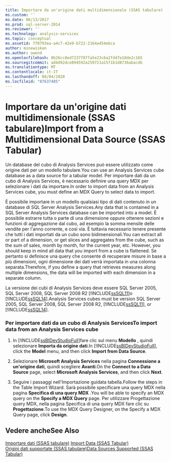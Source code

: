 ```yaml
---
title: Importare da un'origine dati multidimensionale (SSAS tabulare) | Microsoft Docs
ms.custom: ''
ms.date: 06/13/2017
ms.prod: sql-server-2014
ms.reviewer: ''
ms.technology: analysis-services
ms.topic: conceptual
ms.assetid: 7f0793ea-a4c7-42e9-b722-2164a454ebca
author: minewiskan
ms.author: owend
ms.openlocfilehash: 0b26cc8ed7237f87fa5e23c6a2fd47e18de2c165
ms.sourcegitcommit: ad4d92dce894592a259721a1571b1d8736abacdb
ms.translationtype: MT
ms.contentlocale: it-IT
ms.lasthandoff: 08/04/2020
ms.locfileid: "87637485"
---
```

# <a name="import-from-a-multidimensional-data-source-ssas-tabular"></a><span data-ttu-id="c0067-102">Importare da un'origine dati multidimensionale (SSAS tabulare)</span><span class="sxs-lookup"><span data-stu-id="c0067-102">Import from a Multidimensional Data Source (SSAS Tabular)</span></span>
  <span data-ttu-id="c0067-103">Un database del cubo di Analysis Services può essere utilizzato come origine dati per un modello tabulare.</span><span class="sxs-lookup"><span data-stu-id="c0067-103">You can use an Analysis Services cube database as a data source for a tabular model.</span></span> <span data-ttu-id="c0067-104">Per importare dati da un cubo di Analysis Services, è necessario definire una query MDX per selezionare i dati da importare.</span><span class="sxs-lookup"><span data-stu-id="c0067-104">In order to import data from an Analysis Services cube, you must define an MDX Query to select data to import.</span></span>  
  
 <span data-ttu-id="c0067-105">È possibile importare in un modello qualsiasi tipo di dati contenuto in un database di SQL Server Analysis Services.</span><span class="sxs-lookup"><span data-stu-id="c0067-105">Any data that is contained in a SQL Server Analysis Services database can be imported into a model.</span></span> <span data-ttu-id="c0067-106">È possibile estrarre tutta o parte di una dimensione oppure ottenere sezioni e funzioni di aggregazione dal cubo, ad esempio la somma mensile delle vendite per l'anno corrente, e così via. È tuttavia necessario tenere presente che tutti i dati importati da un cubo sono bidimensionali.</span><span class="sxs-lookup"><span data-stu-id="c0067-106">You can extract all or part of a dimension, or get slices and aggregates from the cube, such as the sum of sales, month by month, for the current year, etc. However, you should keep in mind all data that you import from a cube is flattened.</span></span> <span data-ttu-id="c0067-107">Se pertanto si definisce una query che consente di recuperare misure in base a più dimensioni, ogni dimensione dei dati verrà importata in una colonna separata.</span><span class="sxs-lookup"><span data-stu-id="c0067-107">Therefore, if you define a query that retrieves measures along multiple dimensions, the data will be imported with each dimension in a separate column.</span></span>  
  
 <span data-ttu-id="c0067-108">La versione dei cubi di Analysis Services deve essere SQL Server 2005, SQL Server 2008, SQL Server 2008 R2 [!INCLUDE[ssSQL11](../includes/sssql11-md.md)]o [!INCLUDE[ssSQL14](../includes/sssql14-md.md)].</span><span class="sxs-lookup"><span data-stu-id="c0067-108">Analysis Services cubes must be version SQL Server 2005, SQL Server 2008, SQL Server 2008 R2, [!INCLUDE[ssSQL11](../includes/sssql11-md.md)], or [!INCLUDE[ssSQL14](../includes/sssql14-md.md)].</span></span>  
  
### <a name="to-import-data-from-an-analysis-services-cube"></a><span data-ttu-id="c0067-109">Per importare dati da un cubo di Analysis Services</span><span class="sxs-lookup"><span data-stu-id="c0067-109">To import data from an Analysis Services cube</span></span>  
  
1.  <span data-ttu-id="c0067-110">In [!INCLUDE[ssBIDevStudioFull](../includes/ssbidevstudiofull-md.md)]fare clic sul menu **Modello** , quindi selezionare **Importa da origine dati**.</span><span class="sxs-lookup"><span data-stu-id="c0067-110">In [!INCLUDE[ssBIDevStudioFull](../includes/ssbidevstudiofull-md.md)], click the **Model** menu, and then click **Import from Data Source**.</span></span>  
  
2.  <span data-ttu-id="c0067-111">Selezionare **Microsoft Analysis Services** nella pagina **Connessione a un'origine dati**, quindi scegliere **Avanti**.</span><span class="sxs-lookup"><span data-stu-id="c0067-111">On the **Connect to a Data Source** page, select **Microsoft Analysis Services**, and then click **Next**.</span></span>  
  
3.  <span data-ttu-id="c0067-112">Seguire i passaggi nell'Importazione guidata tabella.</span><span class="sxs-lookup"><span data-stu-id="c0067-112">Follow the steps in the Table Import Wizard.</span></span> <span data-ttu-id="c0067-113">Sarà possibile specificare una query MDX nella pagina **Specifica di una query MDX** .</span><span class="sxs-lookup"><span data-stu-id="c0067-113">You will be able to specify an MDX query on the **Specify a MDX Query** page.</span></span> <span data-ttu-id="c0067-114">Per utilizzare Progettazione query MDX, nella pagina Specifica di una query MDX fare clic su **Progettazione**.</span><span class="sxs-lookup"><span data-stu-id="c0067-114">To use the MDX Query Designer, on the Specify a MDX Query page, click **Design**.</span></span>  
  
## <a name="see-also"></a><span data-ttu-id="c0067-115">Vedere anche</span><span class="sxs-lookup"><span data-stu-id="c0067-115">See Also</span></span>  
 <span data-ttu-id="c0067-116">[Importare dati &#40;SSAS tabulare&#41;](import-data-ssas-tabular.md) </span><span class="sxs-lookup"><span data-stu-id="c0067-116">[Import Data &#40;SSAS Tabular&#41;](import-data-ssas-tabular.md) </span></span>  
 [<span data-ttu-id="c0067-117">Origini dati supportate &#40;SSAS tabulare&#41;</span><span class="sxs-lookup"><span data-stu-id="c0067-117">Data Sources Supported &#40;SSAS Tabular&#41;</span></span>](tabular-models/data-sources-supported-ssas-tabular.md)  
  
  
